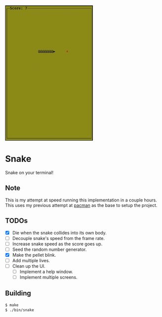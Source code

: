 ![gameplay](./gameplay.gif)

# Snake

Snake on your terminal!

## Note
This is my attempt at speed running this implementation in a couple hours. This
uses my previous attempt at [pacman](https://github.com/AravindVasudev/pacman)
as the base to setup the project.

## TODOs
- [x] Die when the snake collides into its own body.
- [ ] Decouple snake's speed from the frame rate.
- [ ] Increase snake speed as the score goes up.
- [ ] Seed the random number generator.
- [x] Make the pellet blink.
- [ ] Add multiple lives.
- [ ] Clean up the UI.
  - [ ] Implement a help window.
  - [ ] Implement multiple screens.

## Building

```
$ make
$ ./bin/snake
```